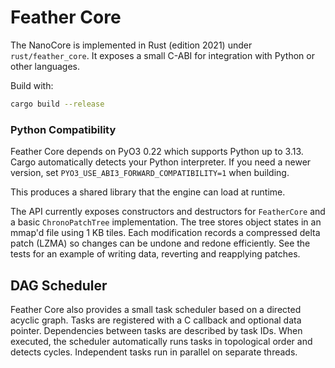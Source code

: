 # Feather Core

The NanoCore is implemented in Rust (edition 2021) under `rust/feather_core`.
It exposes a small C-ABI for integration with Python or other languages.

Build with:

```bash
cargo build --release
```

### Python Compatibility
Feather Core depends on PyO3 0.22 which supports Python up to 3.13. Cargo automatically detects your Python interpreter. If you need a newer version, set `PYO3_USE_ABI3_FORWARD_COMPATIBILITY=1` when building.

This produces a shared library that the engine can load at runtime.

The API currently exposes constructors and destructors for `FeatherCore`
and a basic `ChronoPatchTree` implementation. The tree stores object states
in an mmap'd file using 1 KB tiles. Each modification records a compressed
delta patch (LZMA) so changes can be undone and redone efficiently.
See the tests for an example of writing data, reverting and reapplying patches.

## DAG Scheduler

Feather Core also provides a small task scheduler based on a directed acyclic graph. Tasks are registered with a C callback and optional data pointer. Dependencies between tasks are described by task IDs. When executed, the scheduler automatically runs tasks in topological order and detects cycles. Independent tasks run in parallel on separate threads.
